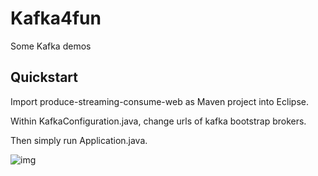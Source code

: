 # Kafka4fun

Some Kafka demos

Quickstart
----------

Import produce-streaming-consume-web as Maven project into Eclipse.

Within KafkaConfiguration.java, change urls of kafka bootstrap brokers.

Then simply run Application.java.

![img](https://s3-us-west-2.amazonaws.com/kafka-connect-sink/Screen+Shot+2017-09-30+at+5.28.03+AM.png)

